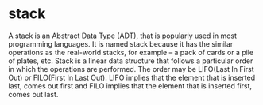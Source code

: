 # stack
A stack is an Abstract Data Type (ADT), that is popularly used in most programming languages. It is named stack because it has the similar operations as the real-world stacks, for example – a pack of cards or a pile of plates, etc.
Stack is a linear data structure that follows a particular order in which the operations are performed. The order may be LIFO(Last In First Out) or FILO(First In Last Out). LIFO implies that the element that is inserted last, comes out first and FILO implies that the element that is inserted first, comes out last.
